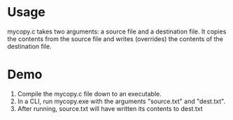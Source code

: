 
# Usage

mycopy.c takes two arguments: a source file and a destination file. It copies the contents from the source file and writes (overrides) the contents of the destination file.

# Demo

1. Compile the mycopy.c file down to an executable.
2. In a CLI, run mycopy.exe with the arguments "source.txt" and "dest.txt".
3. After running, source.txt will have written its contents to dest.txt
